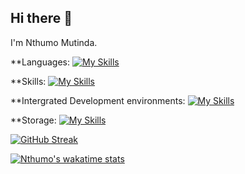## Hi there 👋

 I'm Nthumo Mutinda.


**Languages:
[![My Skills](https://skillicons.dev/icons?i=js,html,css,wasm,cpp,py)](https://skillicons.dev)

**Skills:
[![My Skills](https://skillicons.dev/icons?i=docker,kubernetes,github,git)](https://skillicons.dev)

**Intergrated Development environments:
[![My Skills](https://skillicons.dev/icons?i=visualstudio,vscode,vim)](https://skillicons.dev)

**Storage:
[![My Skills](https://skillicons.dev/icons?i=redis,postgres)](https://skillicons.dev)

[![GitHub Streak](https://streak-stats.demolab.com/?user=Nthumo&theme=dark)](https://git.io/streak-stats)

[![Nthumo's wakatime stats](https://github-readme-stats.vercel.app/api/wakatime?username=Nthumo&theme=dark&show_icons=true)](https://github.com/anuraghazra/github-readme-stats)

<!--🌱 
**Nthumo/Nthumo** is a ✨ _special_ ✨ repository because its `README.md` (this file) appears on your GitHub profile.

Here are some ideas to get you started:

- 🔭 I’m currently working on ...

- 👯 I’m looking to collaborate on ...
- 🤔 I’m looking for help with ...
- 💬 Ask me about ...
- 📫 How to reach me: ...
- 😄 Pronouns: ...
- ⚡ Fun fact: ...
-->
